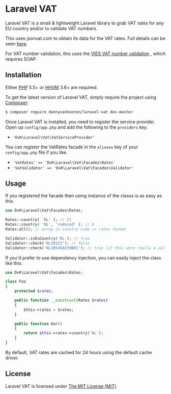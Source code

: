 Laravel VAT
================

Laravel VAT is a small & lightweight Laravel library to grab VAT rates for any EU country and/or to validate VAT numbers.

This uses jsonvat.com to obtain its data for the VAT rates. Full details can be seen [here](https://github.com/adamcooke/vat-rates).

For VAT number validation, this uses the [VIES VAT number validation](http://ec.europa.eu/taxation_customs/vies/) , which requires SOAP.

## Installation

Either [PHP](https://php.net) 5.5+ or [HHVM](http://hhvm.com) 3.6+ are required.

To get the latest version of Laravel VAT, simply require the project using [Composer](https://getcomposer.org):

```bash
$ composer require dannyvankooten/laravel-vat dev-master
```

Once Laravel VAT is installed, you need to register the service provider. Open up `config/app.php` and add the following to the `providers` key.

* `'DvK\Laravel\Vat\VatServiceProvider'`

You can register the VatRates facade in the `aliases` key of your `config/app.php` file if you like.

* `'VatRates' => 'DvK\Laravel\Vat\Facades\Rates'`
* `'VatValidator' => 'DvK\Laravel\Vat\Facades\Validator'`

## Usage

If you registered the facade then using instance of the classs is as easy as this.

```php
use DvK\Laravel\Vat\Facades\Rates;

Rates::country( 'NL' ); // 21
Rates::country( 'NL', 'reduced' ); // 6
Rates:all(); // array in country code => rates format

Validator::isEuCountry('NL'); // true
Validator::check('NL50123'); // false
Validator::check('NL203458239B01'); // true (if this were really a valid VAT #)

```

If you'd prefer to use dependency injection, you can easily inject the class like this.


```php
use DvK\Laravel\Vat\Facades\Rates;

class Foo
{
    protected $rates;

    public function __construct(Rates $rates)
    {
        $this->rates = $rates;
    }

    public function bar()
    {
        return $this->rates->country('NL');
    }
}
```

By default, VAT rates are cached for 24 hours using the default cache driver.

## License

Laravel VAT is licensed under [The MIT License (MIT)](LICENSE).
